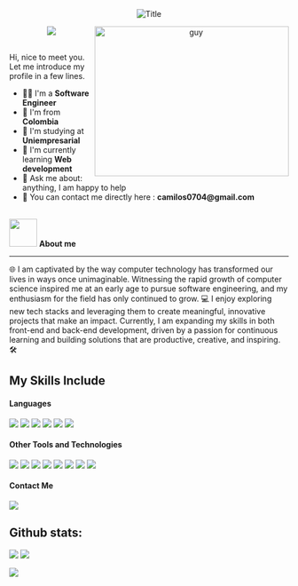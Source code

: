 <div align = "center">
  <img src="https://readme-typing-svg.herokuapp.com?font=Architects+Daughter&color=%2338C2FF&size=50&center=true&vCenter=true&height=60&width=999&lines=Heyyy!+I'm+Yosed+Camilo+Sanchez+%3C3;Code,+Coffee+and+Continuous+Improvement;I'm+a+Software+Engineer;Welcome+to+my+profile!" alt="Title"></img>
</div>
<p  align="center">
<img src="https://user-images.githubusercontent.com/73097560/115834477-dbab4500-a447-11eb-908a-139a6edaec5c.gif">             
    <img align="right" height="270px" alt="guy" width="350" src="https://i.pinimg.com/originals/e4/26/70/e426702edf874b181aced1e2fa5c6cde.gif" /> </a>
<br>
<br>
<div>
  <p width="45%">
  Hi, nice to meet you. Let me introduce my profile in a few lines.
    <ul>
      <li>👨‍🔧 I'm a <b>Software Engineer</b></li>
      <li>📍 I'm from <b>Colombia</b></li>
      <li>🏢 I'm studying at <b>Uniempresarial</b></li>
      <li>🌱 I'm currently learning <b>Web development</b></li>
      <li>💬 Ask me about: anything, I am happy to help</li>
      <li>📮 You can contact me directly here : <b>camilos0704@gmail.com</b>
    </ul>
  </p>
</div>
<br>
<picture><img src = "https://github.com/7oSkaaa/7oSkaaa/blob/main/Images/about_me.gif?raw=true" width = 50px></picture> <b>About me</b>
<hr></hr>
<p>
🌐 I am captivated by the way computer technology has transformed our lives in ways once unimaginable.
Witnessing the rapid growth of computer science inspired me at an early age to pursue software engineering, and my enthusiasm for the field has only continued to grow. 💻
I enjoy exploring new tech stacks and leveraging them to create meaningful, innovative projects that make an impact.
Currently, I am expanding my skills in both front-end and back-end development, driven by a passion for continuous learning and building solutions that are productive, creative, and inspiring. 🛠️
</p>

## My Skills Include

<h4> Languages </h4>
<span> 
  <img src="https://img.shields.io/badge/HTML5-E34F26?style=for-the-badge&logo=html5&logoColor=white">
  <img src="https://img.shields.io/badge/CSS3-1572B6?style=for-the-badge&logo=css3&logoColor=white">
  <img src="https://img.shields.io/badge/JavaScript-F7DF1E?style=for-the-badge&logo=javascript&logoColor=black">
  <img src="https://img.shields.io/badge/Java-ED8B00?style=for-the-badge&logo=java&logoColor=white">
  <img src= "https://img.shields.io/badge/typescript-%23007ACC.svg?style=for-the-badge&logo=typescript&logoColor=white">
  <img src = "ttps://img.shields.io/badge/php-%23777BB4.svg?style=for-the-badge&logo=php&logoColor=white">
</span>


<h4> Other Tools and Technologies </h4>
<span>
  <img src="https://img.shields.io/badge/Git-F05032?style=for-the-badge&logo=git&logoColor=white">
  <img src="https://img.shields.io/badge/MySQL-00000F?style=for-the-badge&logo=mysql&logoColor=white">
  <img src="https://img.shields.io/badge/Postman-FF6C37?style=for-the-badge&logo=postman&logoColor=white">
  <img src="https://img.shields.io/badge/angular-%23DD0031.svg?style=for-the-badge&logo=angular&logoColor=white">
  <img src="https://img.shields.io/badge/spring-%236DB33F.svg?style=for-the-badge&logo=spring&logoColor=white">
  <img src="https://img.shields.io/badge/figma-%23F24E1E.svg?style=for-the-badge&logo=figma&logoColor=white">
  <img src="https://img.shields.io/badge/Visual%20Studio%20Code-0078d7.svg?style=for-the-badge&logo=visual-studio-code&logoColor=white">
  <img src="https://img.shields.io/badge/Eclipse-FE7A16.svg?style=for-the-badge&logo=Eclipse&logoColor=white">
</span>
<h4>Contact Me</h4>
<span>
  <a href="https://www.linkedin.com/in/yosed-camilo-sanchez-pinilla-40951a2b1/"><img src="https://img.shields.io/badge/linkedin-%230077B5.svg?style=for-the-badge&logo=linkedin&logoColor=white"></a>
</span>
<h2>Github stats:</h2> 

[![](https://github-readme-stats.vercel.app/api?username=valentinawerle&show_icons=true&theme=tokyonight&hide_border=true&locale=en)](https://github.com/Camilo-Sanchez144)
[![](https://github-readme-streak-stats.herokuapp.com/?user=valentinawerle&theme=material-palenight)](https://github.com/Camilo-Sanchez144)
</div>

<picture><img src="https://user-images.githubusercontent.com/74038190/212284158-e840e285-664b-44d7-b79b-e264b5e54825.gif"></picture>
